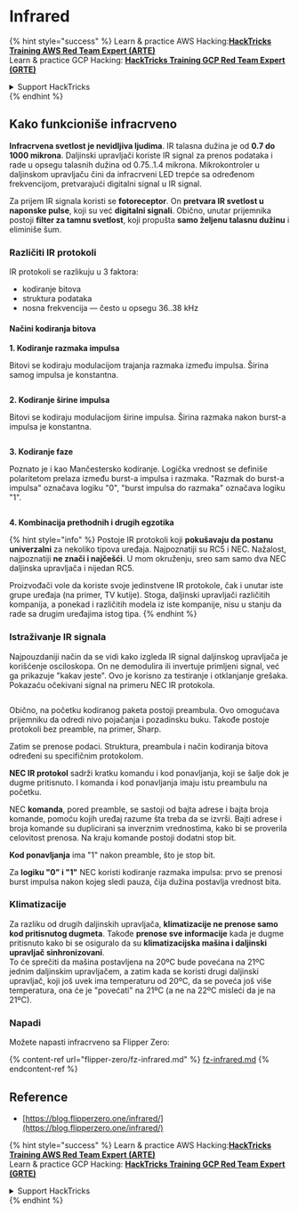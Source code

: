 # Infrared

{% hint style="success" %}
Learn & practice AWS Hacking:<img src="/.gitbook/assets/arte.png" alt="" data-size="line">[**HackTricks Training AWS Red Team Expert (ARTE)**](https://training.hacktricks.xyz/courses/arte)<img src="/.gitbook/assets/arte.png" alt="" data-size="line">\
Learn & practice GCP Hacking: <img src="/.gitbook/assets/grte.png" alt="" data-size="line">[**HackTricks Training GCP Red Team Expert (GRTE)**<img src="/.gitbook/assets/grte.png" alt="" data-size="line">](https://training.hacktricks.xyz/courses/grte)

<details>

<summary>Support HackTricks</summary>

* Check the [**subscription plans**](https://github.com/sponsors/carlospolop)!
* **Join the** 💬 [**Discord group**](https://discord.gg/hRep4RUj7f) or the [**telegram group**](https://t.me/peass) or **follow** us on **Twitter** 🐦 [**@hacktricks\_live**](https://twitter.com/hacktricks\_live)**.**
* **Share hacking tricks by submitting PRs to the** [**HackTricks**](https://github.com/carlospolop/hacktricks) and [**HackTricks Cloud**](https://github.com/carlospolop/hacktricks-cloud) github repos.

</details>
{% endhint %}

## Kako funkcioniše infracrveno <a href="#how-the-infrared-port-works" id="how-the-infrared-port-works"></a>

**Infracrvena svetlost je nevidljiva ljudima**. IR talasna dužina je od **0.7 do 1000 mikrona**. Daljinski upravljači koriste IR signal za prenos podataka i rade u opsegu talasnih dužina od 0.75..1.4 mikrona. Mikrokontroler u daljinskom upravljaču čini da infracrveni LED trepće sa određenom frekvencijom, pretvarajući digitalni signal u IR signal.

Za prijem IR signala koristi se **fotoreceptor**. On **pretvara IR svetlost u naponske pulse**, koji su već **digitalni signali**. Obično, unutar prijemnika postoji **filter za tamnu svetlost**, koji propušta **samo željenu talasnu dužinu** i eliminiše šum.

### Različiti IR protokoli <a href="#variety-of-ir-protocols" id="variety-of-ir-protocols"></a>

IR protokoli se razlikuju u 3 faktora:

* kodiranje bitova
* struktura podataka
* nosna frekvencija — često u opsegu 36..38 kHz

#### Načini kodiranja bitova <a href="#bit-encoding-ways" id="bit-encoding-ways"></a>

**1. Kodiranje razmaka impulsa**

Bitovi se kodiraju modulacijom trajanja razmaka između impulsa. Širina samog impulsa je konstantna.

<figure><img src="../../.gitbook/assets/image (295).png" alt=""><figcaption></figcaption></figure>

**2. Kodiranje širine impulsa**

Bitovi se kodiraju modulacijom širine impulsa. Širina razmaka nakon burst-a impulsa je konstantna.

<figure><img src="../../.gitbook/assets/image (282).png" alt=""><figcaption></figcaption></figure>

**3. Kodiranje faze**

Poznato je i kao Mančestersko kodiranje. Logička vrednost se definiše polaritetom prelaza između burst-a impulsa i razmaka. "Razmak do burst-a impulsa" označava logiku "0", "burst impulsa do razmaka" označava logiku "1".

<figure><img src="../../.gitbook/assets/image (634).png" alt=""><figcaption></figcaption></figure>

**4. Kombinacija prethodnih i drugih egzotika**

{% hint style="info" %}
Postoje IR protokoli koji **pokušavaju da postanu univerzalni** za nekoliko tipova uređaja. Najpoznatiji su RC5 i NEC. Nažalost, najpoznatiji **ne znači i najčešći**. U mom okruženju, sreo sam samo dva NEC daljinska upravljača i nijedan RC5.

Proizvođači vole da koriste svoje jedinstvene IR protokole, čak i unutar iste grupe uređaja (na primer, TV kutije). Stoga, daljinski upravljači različitih kompanija, a ponekad i različitih modela iz iste kompanije, nisu u stanju da rade sa drugim uređajima istog tipa.
{% endhint %}

### Istraživanje IR signala

Najpouzdaniji način da se vidi kako izgleda IR signal daljinskog upravljača je korišćenje osciloskopa. On ne demodulira ili invertuje primljeni signal, već ga prikazuje "kakav jeste". Ovo je korisno za testiranje i otklanjanje grešaka. Pokazaću očekivani signal na primeru NEC IR protokola.

<figure><img src="../../.gitbook/assets/image (235).png" alt=""><figcaption></figcaption></figure>

Obično, na početku kodiranog paketa postoji preambula. Ovo omogućava prijemniku da odredi nivo pojačanja i pozadinsku buku. Takođe postoje protokoli bez preamble, na primer, Sharp.

Zatim se prenose podaci. Struktura, preambula i način kodiranja bitova određeni su specifičnim protokolom.

**NEC IR protokol** sadrži kratku komandu i kod ponavljanja, koji se šalje dok je dugme pritisnuto. I komanda i kod ponavljanja imaju istu preambulu na početku.

NEC **komanda**, pored preamble, se sastoji od bajta adrese i bajta broja komande, pomoću kojih uređaj razume šta treba da se izvrši. Bajti adrese i broja komande su duplicirani sa inverznim vrednostima, kako bi se proverila celovitost prenosa. Na kraju komande postoji dodatni stop bit.

**Kod ponavljanja** ima "1" nakon preamble, što je stop bit.

Za **logiku "0" i "1"** NEC koristi kodiranje razmaka impulsa: prvo se prenosi burst impulsa nakon kojeg sledi pauza, čija dužina postavlja vrednost bita.

### Klimatizacije

Za razliku od drugih daljinskih upravljača, **klimatizacije ne prenose samo kod pritisnutog dugmeta**. Takođe **prenose sve informacije** kada je dugme pritisnuto kako bi se osiguralo da su **klimatizacijska mašina i daljinski upravljač sinhronizovani**.\
To će sprečiti da mašina postavljena na 20ºC bude povećana na 21ºC jednim daljinskim upravljačem, a zatim kada se koristi drugi daljinski upravljač, koji još uvek ima temperaturu od 20ºC, da se poveća još više temperatura, ona će je "povećati" na 21ºC (a ne na 22ºC misleći da je na 21ºC).

### Napadi

Možete napasti infracrveno sa Flipper Zero:

{% content-ref url="flipper-zero/fz-infrared.md" %}
[fz-infrared.md](flipper-zero/fz-infrared.md)
{% endcontent-ref %}

## Reference

* [https://blog.flipperzero.one/infrared/](https://blog.flipperzero.one/infrared/)

{% hint style="success" %}
Learn & practice AWS Hacking:<img src="/.gitbook/assets/arte.png" alt="" data-size="line">[**HackTricks Training AWS Red Team Expert (ARTE)**](https://training.hacktricks.xyz/courses/arte)<img src="/.gitbook/assets/arte.png" alt="" data-size="line">\
Learn & practice GCP Hacking: <img src="/.gitbook/assets/grte.png" alt="" data-size="line">[**HackTricks Training GCP Red Team Expert (GRTE)**<img src="/.gitbook/assets/grte.png" alt="" data-size="line">](https://training.hacktricks.xyz/courses/grte)

<details>

<summary>Support HackTricks</summary>

* Check the [**subscription plans**](https://github.com/sponsors/carlospolop)!
* **Join the** 💬 [**Discord group**](https://discord.gg/hRep4RUj7f) or the [**telegram group**](https://t.me/peass) or **follow** us on **Twitter** 🐦 [**@hacktricks\_live**](https://twitter.com/hacktricks\_live)**.**
* **Share hacking tricks by submitting PRs to the** [**HackTricks**](https://github.com/carlospolop/hacktricks) and [**HackTricks Cloud**](https://github.com/carlospolop/hacktricks-cloud) github repos.

</details>
{% endhint %}
